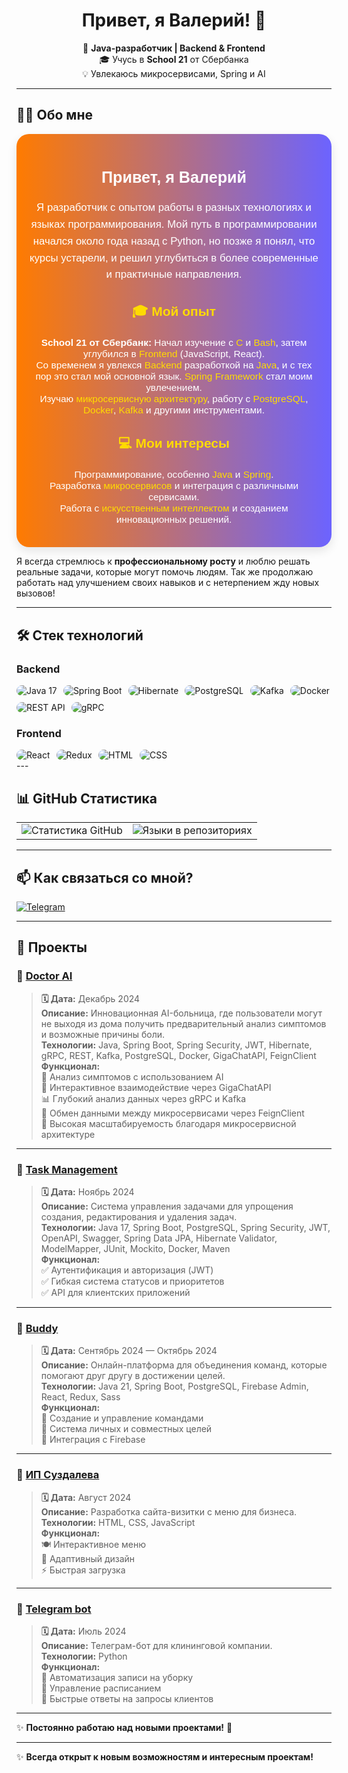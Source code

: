 <h1 align="center">Привет, я Валерий! 👋</h1>

<p align="center">
  🚀 <strong>Java-разработчик | Backend & Frontend</strong>  
  <br>🎓 Учусь в <strong>School 21</strong> от Сбербанка  
  <br>💡 Увлекаюсь микросервисами, Spring и AI  
</p>

---

## 👨‍💻 Обо мне

<div style="background: linear-gradient(to right, #ff7b00, #6c63ff); padding: 20px; border-radius: 20px; box-shadow: 0 6px 15px rgba(0, 0, 0, 0.1); color: white; font-family: 'Arial', sans-serif;">
  <h2 style="font-size: 1.8em; text-align: center;">Привет, я <strong>Валерий</strong></h2>
  <p style="font-size: 1.2em; line-height: 1.6; text-align: center;">
    Я разработчик с опытом работы в разных технологиях и языках программирования. Мой путь в программировании начался около года назад с Python, но позже я понял, что курсы устарели, и решил углубиться в более современные и практичные направления.
  </p>
  
  <h3 style="font-size: 1.5em; text-align: center; color: #ffdb00;">🎓 Мой опыт</h3>
  <ul style="font-size: 1.1em; list-style-type: none; padding: 0; text-align: center; color: #fff;">
    <li><strong>School 21 от Сбербанк:</strong> Начал изучение с <span style="color: #ffdb00;">C</span> и <span style="color: #ffdb00;">Bash</span>, затем углубился в <span style="color: #ffdb00;">Frontend</span> (JavaScript, React).</li>
    <li>Со временем я увлекся <span style="color: #ffdb00;">Backend</span> разработкой на <span style="color: #ffdb00;">Java</span>, и с тех пор это стал мой основной язык. <span style="color: #ffdb00;">Spring Framework</span> стал моим увлечением.</li>
    <li>Изучаю <span style="color: #ffdb00;">микросервисную архитектуру</span>, работу с <span style="color: #ffdb00;">PostgreSQL</span>, <span style="color: #ffdb00;">Docker</span>, <span style="color: #ffdb00;">Kafka</span> и другими инструментами.</li>
  </ul>
  
  <h3 style="font-size: 1.5em; text-align: center; color: #ffdb00;">💻 Мои интересы</h3>
  <ul style="font-size: 1.1em; list-style-type: none; padding: 0; text-align: center; color: #fff;">
    <li>Программирование, особенно <span style="color: #ffdb00;">Java</span> и <span style="color: #ffdb00;">Spring</span>.</li>
    <li>Разработка <span style="color: #ffdb00;">микросервисов</span> и интеграция с различными сервисами.</li>
    <li>Работа с <span style="color: #ffdb00;">искусственным интеллектом</span> и созданием инновационных решений.</li>
  </ul>
</div>

Я всегда стремлюсь к **профессиональному росту** и люблю решать реальные задачи, которые могут помочь людям.
Так же продолжаю работать над улучшением своих навыков и с нетерпением жду новых вызовов! 

---

## 🛠️ Стек технологий  

### Backend  
<div style="display: flex; flex-wrap: wrap; gap: 10px;">
  <img src="https://img.shields.io/badge/Java-21-blue?style=flat&logo=java&logoColor=white" alt="Java 17" style="border-radius: 10px;">
  <img src="https://img.shields.io/badge/Spring%20Boot-3.4-green?style=flat&logo=springboot&logoColor=white" alt="Spring Boot" style="border-radius: 10px;">
  <img src="https://img.shields.io/badge/Hibernate-5.6-59666C?style=flat&logo=hibernate&logoColor=white" alt="Hibernate" style="border-radius: 10px;">
  <img src="https://img.shields.io/badge/PostgreSQL-14-336791?style=flat&logo=postgresql&logoColor=white" alt="PostgreSQL" style="border-radius: 10px;">
  <img src="https://img.shields.io/badge/Kafka-2.8-231F20?style=flat&logo=apachekafka&logoColor=white" alt="Kafka" style="border-radius: 10px;">
  <img src="https://img.shields.io/badge/Docker-20-2496ED?style=flat&logo=docker&logoColor=white" alt="Docker" style="border-radius: 10px;">
  <img src="https://img.shields.io/badge/REST-API-25D366?style=flat&logo=api&logoColor=white" alt="REST API" style="border-radius: 10px;">
  <img src="https://img.shields.io/badge/gRPC-5F2E7B?style=flat&logo=grpc&logoColor=white" alt="gRPC" style="border-radius: 10px;">
</div>

### Frontend  
<div style="display: flex; flex-wrap: wrap; gap: 10px;">
  <img src="https://img.shields.io/badge/React-17-61DAFB?style=flat&logo=react&logoColor=white" alt="React" style="border-radius: 10px;">
  <img src="https://img.shields.io/badge/Redux-764ABC?style=flat&logo=redux&logoColor=white" alt="Redux" style="border-radius: 10px;">
  <img src="https://img.shields.io/badge/HTML-5-E34F26?style=flat&logo=html5&logoColor=white" alt="HTML" style="border-radius: 10px;">
  <img src="https://img.shields.io/badge/CSS-3-1572B6?style=flat&logo=css3&logoColor=white" alt="CSS" style="border-radius: 10px;">
</div>
---

## 📊 GitHub Статистика    

<table>
  <tr>
    <td align="center" valign="middle">
      <img src="https://github-readme-stats.vercel.app/api?username=ellieene&show_icons=true&theme=tokyonight" alt="Статистика GitHub">
    </td>
    <td align="center" valign="middle">
      <img src="https://github-readme-stats.vercel.app/api/top-langs/?username=ellieene&layout=compact&theme=tokyonight" alt="Языки в репозиториях">
    </td>
  </tr>
</table>

---

## 📫 Как связаться со мной?  
[![Telegram](https://img.shields.io/badge/Telegram-2CA5E0?style=for-the-badge&logo=telegram&logoColor=white)](https://t.me/ellieene)  
 

---

## 🚀 Проекты  


### 📌 [Doctor AI]([ссылка]https://github.com/ellieene/DoctorAI)  
> **🗓️ Дата:** Декабрь 2024  
> **Описание:** Инновационная AI-больница, где пользователи могут не выходя из дома получить предварительный анализ симптомов и возможные причины боли.  
> **Технологии:** Java, Spring Boot, Spring Security, JWT, Hibernate, gRPC, REST, Kafka, PostgreSQL, Docker, GigaChatAPI, FeignClient  
> **Функционал:**  
> 🏥 Анализ симптомов с использованием AI  
> 🤖 Интерактивное взаимодействие через GigaChatAPI  
> 📊 Глубокий анализ данных через gRPC и Kafka  
> 🔄 Обмен данными между микросервисами через FeignClient  
> 🔹 Высокая масштабируемость благодаря микросервисной архитектуре  

---

### 📌 [Task Management](ссылка)  
> **🗓️ Дата:** Ноябрь 2024  
> **Описание:** Система управления задачами для упрощения создания, редактирования и удаления задач.  
> **Технологии:** Java 17, Spring Boot, PostgreSQL, Spring Security, JWT, OpenAPI, Swagger, Spring Data JPA, Hibernate Validator, ModelMapper, JUnit, Mockito, Docker, Maven  
> **Функционал:**  
> ✅ Аутентификация и авторизация (JWT)  
> ✅ Гибкая система статусов и приоритетов  
> ✅ API для клиентских приложений  

---

### 📌 [Buddy]([ссылка]https://github.com/ellieene/Buddy)  
> **🗓️ Дата:** Сентябрь 2024 — Октябрь 2024  
> **Описание:** Онлайн-платформа для объединения команд, которые помогают друг другу в достижении целей.  
> **Технологии:** Java 21, Spring Boot, PostgreSQL, Firebase Admin, React, Redux, Sass  
> **Функционал:**  
> 🔹 Создание и управление командами  
> 🔹 Система личных и совместных целей  
> 🔹 Интеграция с Firebase  

---

### 📌 [ИП Суздалева]([ссылка](https://github.com/ellieene/Blaze))  
> **🗓️ Дата:** Август 2024  
> **Описание:** Разработка сайта-визитки с меню для бизнеса.  
> **Технологии:** HTML, CSS, JavaScript  
> **Функционал:**  
> 🍽️ Интерактивное меню  
> 📱 Адаптивный дизайн  
> ⚡ Быстрая загрузка  

---

### 📌 [Telegram bot](ссылка)  
> **🗓️ Дата:** Июль 2024  
> **Описание:** Телеграм-бот для клининговой компании.  
> **Технологии:** Python  
> **Функционал:**  
> 🧹 Автоматизация записи на уборку  
> 📅 Управление расписанием  
> 💬 Быстрые ответы на запросы клиентов  

---


✨ **Постоянно работаю над новыми проектами!** 🚀  

---

✨ **Всегда открыт к новым возможностям и интересным проектам!**  
